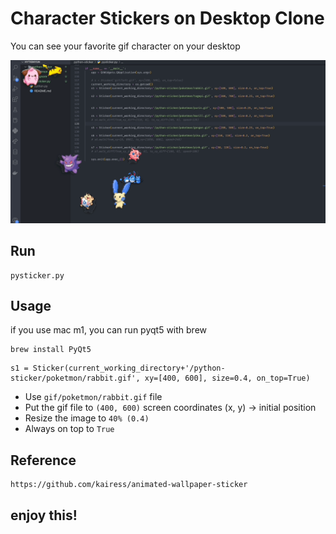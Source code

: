 # Character Stickers on Desktop Clone
You can see your favorite gif character on your desktop</br>


![sample_screenshot](./img/sample_image.gif)


## Run

```
pysticker.py
```

## Usage
if you use mac m1, you can run pyqt5 with brew
```
brew install PyQt5
```

```
s1 = Sticker(current_working_directory+'/python-sticker/poketmon/rabbit.gif', xy=[400, 600], size=0.4, on_top=True)
```

- Use `gif/poketmon/rabbit.gif` file
- Put the gif file to `(400, 600)` screen coordinates (x, y) -> initial position
- Resize the image to `40% (0.4)`
- Always on top to `True`

## Reference
```
https://github.com/kairess/animated-wallpaper-sticker
```

## enjoy this!